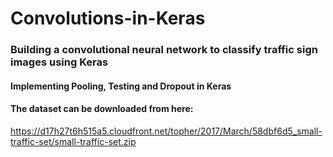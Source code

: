 # Convolutions-in-Keras

### Building a convolutional neural network to classify traffic sign images using Keras

#### Implementing Pooling, Testing and Dropout in Keras

#### The dataset can be downloaded from here:

https://d17h27t6h515a5.cloudfront.net/topher/2017/March/58dbf6d5_small-traffic-set/small-traffic-set.zip
